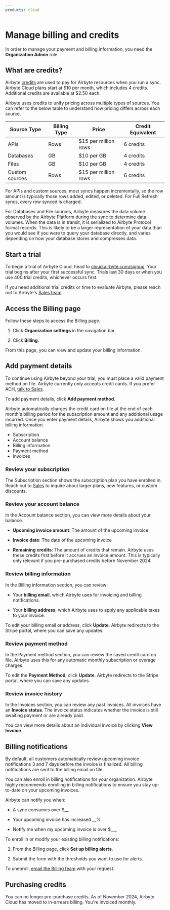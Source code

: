 ```yaml
---
products: cloud
---
```


# Manage billing and credits

In order to manage your payment and billing information, you need the **Organization Admin** role.

## What are credits?

Airbyte [credits](https://airbyte.com/pricing) are used to pay for Airbyte resources when you run a sync. Airbyte Cloud plans start at $10 per month, which includes 4 credits. Additional credits are available at $2.50 each.

Airbyte uses credits to unify pricing across multiple types of sources. You can refer to the below table to understand how pricing differs across each source.

| Source Type    | Billing Type | Price                | Credit Equivalent |
| -------------- | ------------ | -------------------- | ----------------- |
| APIs           | Rows         | $15 per million rows | 6 credits         |
| Databases      | GB           | $10 per GB           | 4 credits         |
| Files          | GB           | $10 per GB           | 4 credits         |
| Custom sources | Rows         | $15 per million rows | 6 credits         |

For APIs and custom sources, most syncs happen incrementally, so the row amount is typically those rows added, edited, or deleted. For Full Refresh syncs, every row synced is charged.

For Databases and File sources, Airbyte measures the data volume observed by the Airbyte Platform during the sync to determine data volumes. When the data is in transit, it is serialized to Airbyte Protocol format records. This is likely to be a larger representation of your data than you would see if you were to query your database directly, and varies depending on how your database stores and compresses data.

## Start a trial

To begin a trial of Airbyte Cloud, head to [cloud.airbyte.com/signup](https://cloud.airbyte.com/signup). Your trial begins after your first successful sync. Trials last 30 days or when you use 400 trial credits, whichever occurs first.

If you need additional trial credits or time to evaluate Airbyte, please reach out to Airbyte's [Sales team](https://airbyte.com/company/talk-to-sales).

## Access the Billing page

Follow these steps to access the Billing page.

1. Click **Organization settings** in the navigation bar.

2. Click **Billing**.

From this page, you can view and update your billing information.

## Add payment details

To continue using Airbyte beyond your trial, you must place a valid payment method on file. Airbyte currently only accepts credit cards. If you prefer ACH, [talk to Sales](https://airbyte.com/company/talk-to-sales).

To add payment details, click **Add payment method**.

Airbyte automatically charges the credit card on file at the end of each month's billing period for the subscription amount and any additional usage incurred. Once you enter payment details, Airbyte shows you additional billing information.

- Subscription
- Account balance
- Billing information
- Payment method
- Invoices

### Review your subscription

The Subscription section shows the subscription plan you have enrolled in. Reach out to [Sales](https://airbyte.com/company/talk-to-sales) to inquire about larger plans, new features, or custom discounts.

### Review your account balance

In the Account balance section, you can view more details about your balance.

- **Upcoming invoice amount**: The amount of the upcoming invoice

- **Invoice date**: The date of the upcoming invoice

- **Remaining credits**: The amount of credits that remain. Airbyte uses these credits first before it accrues an invoice amount. This is typically only relevant if you pre-purchased credits before November 2024.

### Review billing information

In the Billing information section, you can review:

- Your **billing email**, which Airbyte uses for invoicing and billing notifications.

- Your **billing address**, which Airbyte uses to apply any applicable taxes to your invoice.

To edit your billing email or address, click **Update**. Airbyte redirects to the Stripe portal, where you can save any updates.

### Review payment method

In the Payment method section, you can review the saved credit card on file. Airbyte uses this for any automatic monthly subscription or overage charges.

To edit the **Payment Method**, click **Update**. Airbyte redirects to the Stripe portal, where you can save any updates.

### Review invoice history

In the Invoices section, you can review any past invoices. All invoices have an **Invoice status**. The invoice status indicates whether the invoice is still awaiting payment or are already paid.

You can view more details about an individual invoice by clicking **View Invoice**.

## Billing notifications

By default, all customers automatically review upcoming invoice notifications 3 and 7 days before the invoice is finalized. All billing notifications are sent to the billing email on file.

You can also enroll in billing notifications for your organization. Airbyte highly recommends enrolling in billing notifications to ensure you stay up-to-date on your upcoming invoices.

Airbyte can notify you when:

- A sync consumes over $__

- Your upcoming invoice has increased __%

- Notify me when my upcoming invoice is over $___

To enroll in or modify your existing billing notifications:

1. From the Billing page, click **Set up billing alerts**.

2. Submit the form with the thresholds you want to use for alerts.

To unenroll, [email the Billing team](mailto:billing@airbyte.io) with your request.

## Purchasing credits

You can no longer pre-purchase credits. As of November 2024, Airbyte Cloud has moved to in-arrears billing. You're invoiced monthly.
